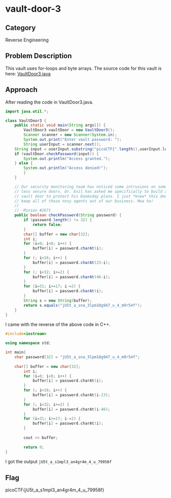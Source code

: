 # vault-door-3
## Category
Reverse Engineering
## Problem Description
This vault uses for-loops and byte arrays. The source code for this vault is here: [VaultDoor3.java](https://jupiter.challenges.picoctf.org/static/943ea40e3f54fca6d2145fa7aadc5e09/VaultDoor3.java)
## Approach
After reading the code in VaultDoor3.java.
```java
import java.util.*;

class VaultDoor3 {
    public static void main(String args[]) {
        VaultDoor3 vaultDoor = new VaultDoor3();
        Scanner scanner = new Scanner(System.in);
        System.out.print("Enter vault password: ");
        String userInput = scanner.next();
	String input = userInput.substring("picoCTF{".length(),userInput.length()-1);
	if (vaultDoor.checkPassword(input)) {
	    System.out.println("Access granted.");
	} else {
	    System.out.println("Access denied!");
        }
    }

    // Our security monitoring team has noticed some intrusions on some of the
    // less secure doors. Dr. Evil has asked me specifically to build a stronger
    // vault door to protect his Doomsday plans. I just *know* this door will
    // keep all of those nosy agents out of our business. Mwa ha!
    //
    // -Minion #2671
    public boolean checkPassword(String password) {
        if (password.length() != 32) {
            return false;
        }
        char[] buffer = new char[32];
        int i;
        for (i=0; i<8; i++) {
            buffer[i] = password.charAt(i);
        }
        for (; i<16; i++) {
            buffer[i] = password.charAt(23-i);
        }
        for (; i<32; i+=2) {
            buffer[i] = password.charAt(46-i);
        }
        for (i=31; i>=17; i-=2) {
            buffer[i] = password.charAt(i);
        }
        String s = new String(buffer);
        return s.equals("jU5t_a_sna_3lpm18g947_u_4_m9r54f");
    }
}
```
I came with the reverse of the above code in C++.
```cpp
#include<iostream>

using namespace std;

int main{
	char password[32] = "jU5t_a_sna_3lpm18g947_u_4_m9r54f";
	
	char[] buffer = new char[32];
        int i;
        for (i=0; i<8; i++) {
            buffer[i] = password.charAt(i);
        }
        for (; i<16; i++) {
            buffer[i] = password.charAt(i-23);
        }
        for (; i<32; i+=2) {
            buffer[i] = password.charAt(i-46);
        }
        for (i=31; i>=17; i-=2) {
            buffer[i] = password.charAt(i);
        }
        
        cout << buffer;
        
        return 0;
}
```
I got the output `jU5t_a_s1mpl3_an4gr4m_4_u_79958f`
## Flag
picoCTF{jU5t_a_s1mpl3_an4gr4m_4_u_79958f}
